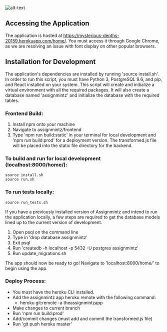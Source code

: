 ![alt-text][logo]

[logo]: https://github.com/jhu-oose/2017-group-11/blob/master/frontend/assets/assignmintz.png "Logo"

## Accessing the Application

The application is hosted at
https://mysterious-depths-20159.herokuapp.com/home/.
You must access it through Google Chrome, as we are resolving an issue with font display on other popular browsers.

## Installation for Development

The application's dependencies are installed by running 'source install.sh'. 
In order to run this script, you must have Python 3, PostgreSQL 9.6, and pip, 
and React installed on your system. This script will create and initialize a virtual 
environment with all the required packages. It will also create a database 
named 'assignmintz' and initialize the database with the required tables.

### Frontend Build:  
1. Install npm onto your machine  
2. Navigate to assignmintz/frontend  
3. Type 'npm run build:static' in your terminal for local development and
    'npm run build:prod' for a deployment version. The transformed.js file 
    will be placed into the static file directory for the backend.


### To build and run for local development (localhost:8000/home/):  
    source install.sh  
    source run.sh

### To run tests locally:  
    source run_tests.sh


If you have a previously installed version of Assignmintz and intend to run the
application locally, a few steps are required to get the database models lined
up to the current version of development.

1. Open psql on the command line
2. Type in 'drop database assignmintz'
3. Exit psql
4. Run 'createdb -h localhost -p 5432 -U postgres assignmintz'
5. Run update_migrations.sh

The app should now be ready to go!
Navigate to 'localhost:8000/home/' to begin using the app.

### Deploy Process:

- You must have the heroku CLI installed. 
- Add the assignmintz app heroku remote with the following command:
    - heroku git:remote -a theassignmintzapp
- Make changes to current branch
- Run 'npm run build:prod'
- Add/commit changes (must add and commit the transformed.js file)
- Run 'git push heroku master'
